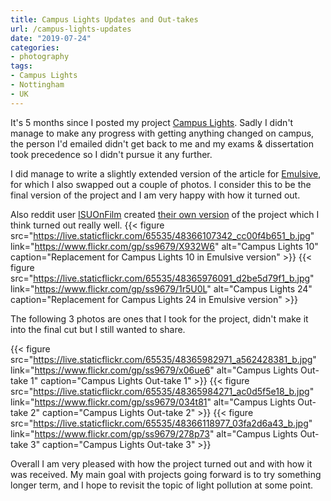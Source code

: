 ```yaml
---
title: Campus Lights Updates and Out-takes
url: /campus-lights-updates
date: "2019-07-24"
categories:
- photography
tags:
- Campus Lights
- Nottingham
- UK
---
```


It's 5 months since I posted my project [Campus Lights](/campus-lights). Sadly I
didn't manage to make any progress with getting anything changed on campus, the
person I'd emailed didn't get back to me and my exams & dissertation took
precedence so I didn't pursue it any further.

<!--more-->

I did manage to write a slightly extended version of the article for
[Emulsive](https://emulsive.org/articles/campus-lights-documenting-local-light-pollution-on-film),
for which I also swapped out a couple of photos. I consider this to be the final
version of the project and I am very happy with how it turned out.

Also reddit user [ISUOnFilm](https://www.reddit.com/user/ISUOnFilm) created
[their own version](https://www.reddit.com/r/AnalogCommunity/comments/axqfab/campus_lights_2_my_version_of_a_project_by/)
of the project which I think turned out really well.
{{< figure src="https://live.staticflickr.com/65535/48366107342_cc00f4b651_b.jpg"
	link="https://www.flickr.com/gp/ss9679/X932W6" alt="Campus Lights 10"
	caption="Replacement for Campus Lights 10 in Emulsive version" >}}
{{< figure src="https://live.staticflickr.com/65535/48365976091_d2be5d79f1_b.jpg"
	link="https://www.flickr.com/gp/ss9679/1r5U0L" alt="Campus Lights 24"
	caption="Replacement for Campus Lights 24 in Emulsive version" >}}

The following 3 photos are ones that I took for the project, didn't make it into
the final cut but I still wanted to share.

{{< figure src="https://live.staticflickr.com/65535/48365982971_a562428381_b.jpg"
	link="https://www.flickr.com/gp/ss9679/x06ue6" alt="Campus Lights Out-take 1"
	caption="Campus Lights Out-take 1" >}}
{{< figure src="https://live.staticflickr.com/65535/48365984271_ac0d5f5e18_b.jpg"
	link="https://www.flickr.com/gp/ss9679/034t81" alt="Campus Lights Out-take 2"
	caption="Campus Lights Out-take 2" >}}
{{< figure src="https://live.staticflickr.com/65535/48366118977_03fa2d6a43_b.jpg"
	link="https://www.flickr.com/gp/ss9679/278p73" alt="Campus Lights Out-take 3"
	caption="Campus Lights Out-take 3" >}}

Overall I am very pleased with how the project turned out and with how it was
received. My main goal with projects going forward is to try something longer
term, and I hope to revisit the topic of light pollution at some point.
